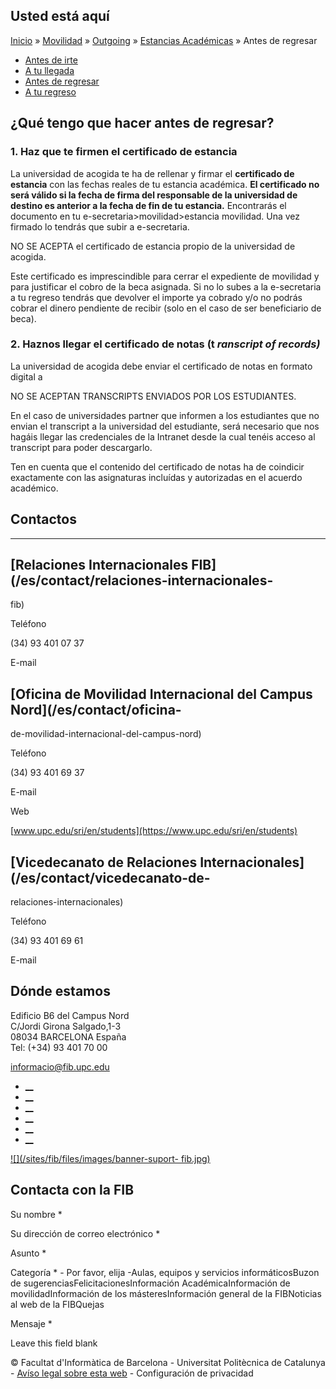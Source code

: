 ## Usted está aquí

[Inicio](/es) » [Movilidad](/es/movilidad) »
[Outgoing](/es/movilidad/outgoing) » [Estancias
Académicas](/es/movilidad/outgoing/estancias-academicas) » Antes de regresar

  * [Antes de irte](/es/movilidad/outgoing/estancias-academicas/antes-de-irte)
  * [A tu llegada](/es/movilidad/outgoing/estancias-academicas/tu-llegada)
  * [Antes de regresar](/es/movilidad/outgoing/estancias-academicas/antes-de-regresar)
  * [A tu regreso](/es/movilidad/outgoing/estancias-academicas/tu-regreso)

## ¿Qué tengo que hacer antes de regresar?

### 1\. Haz que te firmen el certificado de estancia

La universidad de acogida te ha de rellenar y firmar el **certificado de
estancia** con las fechas reales de tu estancia académica. **El certificado no
será válido si la fecha de firma del responsable de la universidad de destino
es anterior a la fecha de fin de tu estancia.** Encontrarás el documento en tu
e-secretaria>movilidad>estancia movilidad. Una vez firmado lo tendrás que
subir a e-secretaria.

NO SE ACEPTA el certificado de estancia propio de la universidad de acogida.

Este certificado es imprescindible para cerrar el expediente de movilidad y
para justificar el cobro de la beca asignada. Si no lo subes a la e-secretaria
a tu regreso tendrás que devolver el importe ya cobrado y/o no podrás cobrar
el dinero pendiente de recibir (solo en el caso de ser beneficiario de beca).

### 2\. Haznos llegar el certificado de notas (t _ranscript of records)_

La universidad de acogida debe enviar el certificado de notas en formato
digital a

NO SE ACEPTAN TRANSCRIPTS ENVIADOS POR LOS ESTUDIANTES.

En el caso de universidades partner que informen a los estudiantes que no
envian el transcript a la universidad del estudiante, será necesario que nos
hagáis llegar las credenciales de la Intranet desde la cual tenéis acceso al
transcript para poder descargarlo.

Ten en cuenta que el contenido del certificado de notas ha de coindicir
exactamente con las asignaturas incluídas y autorizadas en el acuerdo
académico.



## Contactos

* * *

## [Relaciones Internacionales FIB](/es/contact/relaciones-internacionales-
fib)

Teléfono

(34) 93 401 07 37

E-mail

## [Oficina de Movilidad Internacional del Campus Nord](/es/contact/oficina-
de-movilidad-internacional-del-campus-nord)

Teléfono

(34) 93 401 69 37

E-mail

Web

[www.upc.edu/sri/en/students](https://www.upc.edu/sri/en/students)

## [Vicedecanato de Relaciones Internacionales](/es/contact/vicedecanato-de-
relaciones-internacionales)

Teléfono

(34) 93 401 69 61

E-mail

## Dónde estamos

Edificio B6 del Campus Nord  
C/Jordi Girona Salgado,1-3  
08034 BARCELONA España  
Tel: (+34) 93 401 70 00

[informacio@fib.upc.edu](mailto:informacio@fib.upc.edu)

  * [__](/es/noticies/rss.rss)
  * [__](https://www.facebook.com/fib.upc)
  * [__](https://twitter.com/fib_upc)
  * [__](https://www.flickr.com/photos/fib-upc/albums)
  * [__](https://www.youtube.com/user/mediafib)
  * [__](https://www.instagram.com/fib.upc/)

[![](/sites/fib/files/images/banner-suport-
fib.jpg)](http://suport.fib.upc.edu)

## Contacta con la FIB

Su nombre *

Su dirección de correo electrónico *

Asunto *

Categoría * \- Por favor, elija -Aulas, equipos y servicios informáticosBuzon
de sugerenciasFelicitacionesInformación AcadémicaInformación de
movilidadInformación de los másteresInformación general de la FIBNoticias al
web de la FIBQuejas

Mensaje *

Leave this field blank

© Facultat d'Informàtica de Barcelona - Universitat Politècnica de Catalunya -
[Avíso legal sobre esta web](/es/aviso-legal-sobre-esta-web) \- Configuración
de privacidad


